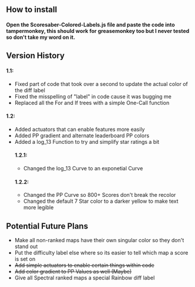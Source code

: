 ## How to install
#### Open the Scoresaber-Colored-Labels.js file and paste the code into tampermonkey, this should work for greasemonkey too but I never tested so don't take my word on it.

## Version History
#### 1.1:
- Fixed part of code that took over a second to update the actual color of the diff label
- Fixed the misspelling of "label" in code cause it was bugging me
- Replaced all the For and If trees with a simple One-Call function
  
#### 1.2:
- Added actuators that can enable features more easily
- Added PP gradient and alternate leaderboard PP colors
- Added a log_13 Function to try and simplify star ratings a bit
  #### 1.2.1:
  - Changed the log_13 Curve to an exponetial Curve
  #### 1.2.2:
  - Changed the PP Curve so 800+ Scores don't break the recolor
  - Changed the default 7 Star color to a darker yellow to make text more legible

## Potential Future Plans
- Make all non-ranked maps have their own singular color so they don't stand out
- Put the difficulty label else where so its easier to tell which map a score is set on
- ~~Add simple actuators to enable certain things within code~~
- ~~Add color gradient to PP Values as well (Maybe)~~
- Give all Spectral ranked maps a special Rainbow diff label
